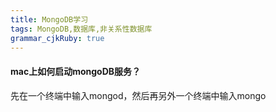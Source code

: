 ```yaml
---
title: MongoDB学习
tags: MongoDB,数据库,非关系性数据库
grammar_cjkRuby: true
---
```

#### mac上如何启动mongoDB服务？
先在一个终端中输入mongod，然后再另外一个终端中输入mongo